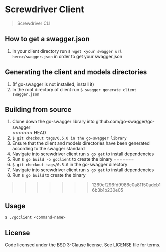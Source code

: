 # Screwdriver Client

> Screwdriver CLI  
## How to get a swagger.json  
1.  In your client directory run `$ wget <your swagger url here>/swagger.json` in order to get your swagger.json

## Generating the client and models directories  
1.  (If go-swagger is not installed, install it)
2.  In the root directory of client run `$ swagger generate client swagger.json`

## Building from source  
1. Clone down the go-swagger library into github.com/go-swagger/go-swagger  
<<<<<<< HEAD
2. `$ git checkout tags/0.5.0 in the go-swagger library`
3. Ensure that the client and models directories have been generated according to the swagger standard
4. Navigate into screwdriver client run `$ go get` to install dependencies
5. Run `$ go build -o goclient` to create the binary
=======
2. `$ git checkout tags/0.5.0` in the go-swagger directory
3. Navigate into screwdriver client run `$ go get` to install dependencies
4. Run `$ go build` to create the binary
>>>>>>> 1269ef296fd9986c0a81150adcb16b3b1b230e05

## Usage
`$ ./goclient <command-name>`

## License

Code licensed under the BSD 3-Clause license. See LICENSE file for terms.

[downloads-image]: https://img.shields.io/npm/dt/screwdriver-client.svg
[license-image]: https://img.shields.io/npm/l/screwdriver-client.svg
[issues-image]: https://img.shields.io/github/issues/screwdriver-cd/client.svg
[issues-url]: https://github.com/screwdriver-cd/client/issues
[wercker-image]: https://app.wercker.com/status/4f8829ae9447c940abcf8bf283a69889
[wercker-url]: https://app.wercker.com/project/bykey/4f8829ae9447c940abcf8bf283a69889
[daviddm-image]: https://david-dm.org/screwdriver-cd/client.svg?theme=shields.io
[daviddm-url]: https://david-dm.org/screwdriver-cd/client
